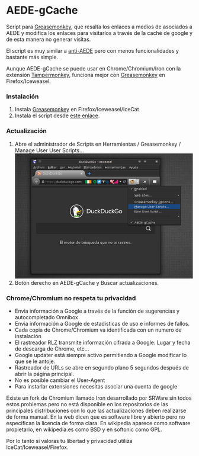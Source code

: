 # AEDE-gCache

Script para [Greasemonkey](1), que resalta los enlaces a medios de asociados a AEDE y modifica los enlaces para visitarlos a través de la caché de google y de esta manera no generar visitas.

El script es muy similar a [anti-AEDE](https://github.com/pykiss/anti-AEDE) pero con menos funcionalidades y bastante más simple.

Aunque AEDE-gCache se puede usar en Chrome/Chromium/Iron con la extensión [Tampermonkey](https://chrome.google.com/webstore/detail/tampermonkey/), funciona mejor con [Greasemonkey](1) en Firefox/Iceweasel.

### Instalación

 1. Instala [Greasemonkey](1) en Firefox/Iceweasel/IceCat
 2. Instala el script desde [este enlace](https://raw.githubusercontent.com/P3nko/AEDE-gCache/master/script.user.js).

### Actualización

 1. Abre el administrador de Scripts en Herramientas / Greasemonkey / Manage User User Scripts...
   ![](1.png)
 2. Botón derecho en AEDE-gCache y Buscar actualizaciones.

### Chrome/Chromium no respeta tu privacidad

 - Envia información a Google a través de la función de sugerencias y autocompletado Omnibox
 - Envia información a Google de estadisticas de uso e informes de fallos.
 - Cada copia de Chrome/Chromium va identificada con un numero de instalación
 - El rastreador RLZ transmite información cifrada a Google: Lugar y fecha de descarga de Chrome, etc...
 - Google updater está siempre activo permitiendo a Google modificar lo que se le antoje.
 - Rastreador de URLs se abre en segundo plano 5 segundos después de abrir la página principal.
 - No es posible cambiar el User-Agent
 - Para instarlar extensiones necesitas asociar una cuenta de google

Existe un fork de Chromium llamado Iron desarrollado por SRWare sin todos estos problemas pero no está disponible en los repositorios de las principales distribuciones con lo que las actualizaciones deben realizarse de forma manual. En la web dicen que es software libre y abierto pero no especifican la licencia de forma clara. En wikipedia aparece como software propietario, en wikipedia.es como BSD y en softonic como GPL.

Por lo tanto si valoras tu libertad y privacidad utiliza IceCat/Iceweasel/Firefox.

[1]: https://addons.mozilla.org/es/firefox/addon/greasemonkey/  "Greasemonkey"


